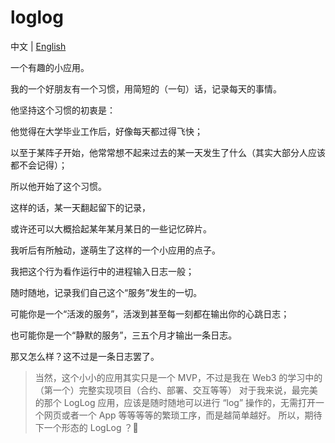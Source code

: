 # loglog

中文 | [ English ]( ./Readme_en.md )

一个有趣的小应用。

我的一个好朋友有一个习惯，用简短的（一句）话，记录每天的事情。

他坚持这个习惯的初衷是：

他觉得在大学毕业工作后，好像每天都过得飞快；

以至于某阵子开始，他常常想不起来过去的某一天发生了什么（其实大部分人应该都不会记得）；

所以他开始了这个习惯。

这样的话，某一天翻起留下的记录，

或许还可以大概拾起某年某月某日的一些记忆碎片。

我听后有所触动，遂萌生了这样的一个小应用的点子。

我把这个行为看作运行中的进程输入日志一般；

随时随地，记录我们自己这个“服务”发生的一切。

可能你是一个“活泼的服务”，活泼到甚至每一刻都在输出你的心跳日志；

也可能你是一个“静默的服务”，三五个月才输出一条日志。

那又怎么样？这不过是一条日志罢了。

> 当然，这个小小的应用其实只是一个 MVP，不过是我在 Web3 的学习中的（第一个）完整实现项目（合约、部署、交互等等）
> 对于我来说，最完美的那个 LogLog 应用，应该是随时随地可以进行 “log” 操作的，无需打开一个网页或者一个 App 等等等等的繁琐工序，而是越简单越好。
> 所以，期待下一个形态的 LogLog ？🤪

